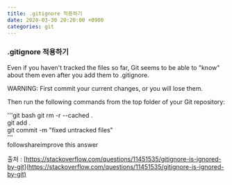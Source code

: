 ```yaml
---
title: .gitignore 적용하기
date: 2020-03-30 20:20:00 +0900
categories: git
---
```


### .gitignore 적용하기

Even if you haven't tracked the files so far, Git seems to be able to "know" about them even after you add them to .gitignore.

WARNING: First commit your current changes, or you will lose them.

Then run the following commands from the top folder of your Git repository:

'''git bash
git rm -r --cached .  
git add .  
git commit -m "fixed untracked files"  
'''  
followshareimprove this answer

출처 : [https://stackoverflow.com/questions/11451535/gitignore-is-ignored-by-git](https://stackoverflow.com/questions/11451535/gitignore-is-ignored-by-git)
